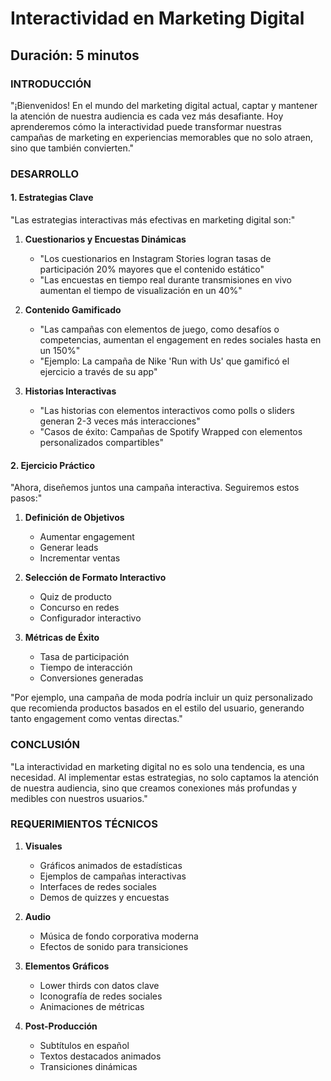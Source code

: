 # Interactividad en Marketing Digital

## Duración: 5 minutos

### INTRODUCCIÓN

"¡Bienvenidos! En el mundo del marketing digital actual, captar y mantener la atención de nuestra audiencia es cada vez más desafiante. Hoy aprenderemos cómo la interactividad puede transformar nuestras campañas de marketing en experiencias memorables que no solo atraen, sino que también convierten."

### DESARROLLO

#### 1. Estrategias Clave

"Las estrategias interactivas más efectivas en marketing digital son:"

1. **Cuestionarios y Encuestas Dinámicas**
   - "Los cuestionarios en Instagram Stories logran tasas de participación 20% mayores que el contenido estático"
   - "Las encuestas en tiempo real durante transmisiones en vivo aumentan el tiempo de visualización en un 40%"

2. **Contenido Gamificado**
   - "Las campañas con elementos de juego, como desafíos o competencias, aumentan el engagement en redes sociales hasta en un 150%"
   - "Ejemplo: La campaña de Nike 'Run with Us' que gamificó el ejercicio a través de su app"

3. **Historias Interactivas**
   - "Las historias con elementos interactivos como polls o sliders generan 2-3 veces más interacciones"
   - "Casos de éxito: Campañas de Spotify Wrapped con elementos personalizados compartibles"

#### 2. Ejercicio Práctico

"Ahora, diseñemos juntos una campaña interactiva. Seguiremos estos pasos:"

1. **Definición de Objetivos**
   - Aumentar engagement
   - Generar leads
   - Incrementar ventas

2. **Selección de Formato Interactivo**
   - Quiz de producto
   - Concurso en redes
   - Configurador interactivo

3. **Métricas de Éxito**
   - Tasa de participación
   - Tiempo de interacción
   - Conversiones generadas

"Por ejemplo, una campaña de moda podría incluir un quiz personalizado que recomienda productos basados en el estilo del usuario, generando tanto engagement como ventas directas."

### CONCLUSIÓN

"La interactividad en marketing digital no es solo una tendencia, es una necesidad. Al implementar estas estrategias, no solo captamos la atención de nuestra audiencia, sino que creamos conexiones más profundas y medibles con nuestros usuarios."

### REQUERIMIENTOS TÉCNICOS

1. **Visuales**
   - Gráficos animados de estadísticas
   - Ejemplos de campañas interactivas
   - Interfaces de redes sociales
   - Demos de quizzes y encuestas

2. **Audio**
   - Música de fondo corporativa moderna
   - Efectos de sonido para transiciones

3. **Elementos Gráficos**
   - Lower thirds con datos clave
   - Iconografía de redes sociales
   - Animaciones de métricas

4. **Post-Producción**
   - Subtítulos en español
   - Textos destacados animados
   - Transiciones dinámicas
